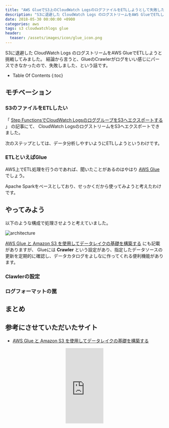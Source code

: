 ```yaml
---
title: "AWS GlueでS3上のCloudWatch LogsのログファイルをETLしようとして失敗した話"
description: "S3に退避した CloudWatch Logs のログストリームをAWS GlueでETLしようと挑戦してみました。結論から言うと、GlueのCrawlerがログをいい感じにパースできなかったので、失敗しました、という話です。"
date: 2018-05-30 00:00:00 +0900
categories: aws
tags: s3 cloudwatchlogs glue
header:
  teaser: /assets/images/icon/glue_icon.png
---
```


S3に退避した CloudWatch Logs のログストリームをAWS GlueでETLしようと挑戦してみました。
結論から言うと、GlueのCrawlerがログをいい感じにパースできなかったので、失敗しました、という話です。

* Table Of Contents
{:toc}

## モチベーション

### S3のファイルをETLしたい

「 [Step FunctionsでCloudWatch LogsのロググループをS3へエクスポートする](/aws/export-cloudwatchlogs-to-s3/) 」 の記事にて、
CloudWatch LogsのログストリームをS3へエクスポートできました。

次のステップとしては、データ分析しやすいようにETLしようというわけです。

### ETLといえばGlue

AWS上でETL処理を行うのであれば、聞いたことがあるのはやはり [AWS Glue](https://aws.amazon.com/jp/glue/) でしょう。

Apache Sparkをベースとしており、せっかくだから使ってみようと考えたわけです。

## やってみよう

以下のような構成で処理させようと考えていました。

![architecture]({{site.baseurl}}/assets/images/20180530/architecture.png)

[AWS Glue と Amazon S3 を使用してデータレイクの基礎を構築する](https://aws.amazon.com/jp/blogs/news/build-a-data-lake-foundation-with-aws-glue-and-amazon-s3/) にも記載がありますが、
Glueには **Crawler** という設定があり、指定したデータソースの更新を定期的に確認し、データカタログをよしなに作ってくれる便利機能があります。

### Clawlerの設定


### ログフォーマットの罠


## まとめ



## 参考にさせていただいたサイト
* [AWS Glue と Amazon S3 を使用してデータレイクの基礎を構築する](https://aws.amazon.com/jp/blogs/news/build-a-data-lake-foundation-with-aws-glue-and-amazon-s3/)

<div align="center">
<iframe style="width:120px;height:240px;" marginwidth="0" marginheight="0" scrolling="no" frameborder="0" src="https://rcm-fe.amazon-adsystem.com/e/cm?ref=qf_sp_asin_til&t=soudegesu-22&m=amazon&o=9&p=8&l=as1&IS2=1&detail=1&asins=4798155160&linkId=e91e78f505e53d2986a0635db4aad1ce&bc1=ffffff&lt1=_blank&fc1=333333&lc1=0066c0&bg1=ffffff&f=ifr">
    </iframe>
</div>
